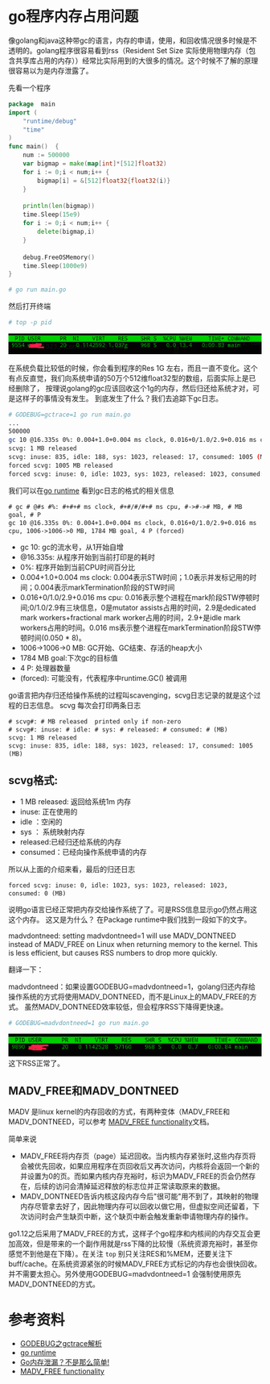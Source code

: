 # go程序内存占用问题
像golang和java这种带gc的语言，内存的申请，使用，和回收情况很多时候是不透明的。golang程序很容易看到rss（Resident Set Size 实际使用物理内存（包含共享库占用的内存））经常比实际用到的大很多的情况。这个时候不了解的原理很容易以为是内存泄露了。


先看一个程序
```go
package  main
import (
	"runtime/debug"
	"time"
)
func main()  {
	num := 500000
  	var bigmap = make(map[int]*[512]float32)
  	for i := 0;i < num;i++ {
  		bigmap[i] = &[512]float32{float32(i)}
	}

  	println(len(bigmap))
  	time.Sleep(15e9)
	for i := 0;i < num;i++ {
		delete(bigmap,i)
	}

	debug.FreeOSMemory()
	time.Sleep(1000e9)
}
```

```bash
# go run main.go
```

然后打开终端
```bash
# top -p pid
```
![1](img/1.png)


在系统负载比较低的时候，你会看到程序的Res 1G 左右，而且一直不变化。这个有点反直觉，我们向系统申请的50万个512维float32型的数组，后面实际上是已经删除了，
按理说golang的gc应该回收这个1g的内存，然后归还给系统才对，可是这样子的事情没有发生。
到底发生了什么？我们去追踪下gc日志。
```bash
# GODEBUG=gctrace=1 go run main.go
...
500000
gc 10 @16.335s 0%: 0.004+1.0+0.004 ms clock, 0.016+0/1.0/2.9+0.016 ms cpu, 1006->1006->0 MB, 1784 MB goal, 4 P (forced)
scvg: 1 MB released
scvg: inuse: 835, idle: 188, sys: 1023, released: 17, consumed: 1005 (MB)
forced scvg: 1005 MB released
forced scvg: inuse: 0, idle: 1023, sys: 1023, released: 1023, consumed: 0 (MB)
```

我们可以在[go runtime](https://golang.org/pkg/runtime/) 看到gc日志的格式的相关信息
```
# gc # @#s #%: #+#+# ms clock, #+#/#/#+# ms cpu, #->#-># MB, # MB goal, # P
gc 10 @16.335s 0%: 0.004+1.0+0.004 ms clock, 0.016+0/1.0/2.9+0.016 ms cpu, 1006->1006->0 MB, 1784 MB goal, 4 P (forced)
```
- gc 10: gc的流水号，从1开始自增
- @16.335s: 从程序开始到当前打印是的耗时
- 0%: 程序开始到当前CPU时间百分比
- 0.004+1.0+0.004 ms clock: 0.004表示STW时间；1.0表示并发标记用的时间；0.004表示markTermination阶段的STW时间
- 0.016+0/1.0/2.9+0.016 ms cpu: 0.016表示整个进程在mark阶段STW停顿时间;0/1.0/2.9有三块信息，0是mutator assists占用的时间，2.9是dedicated mark workers+fractional mark worker占用的时间，2.9+是idle mark workers占用的时间。0.016 ms表示整个进程在markTermination阶段STW停顿时间(0.050 * 8)。
- 1006->1006->0 MB: GC开始、GC结束、存活的heap大小
- 1784 MB goal:下次gc的目标值
- 4 P: 处理器数量
- (forced): 可能没有，代表程序中runtime.GC() 被调用

go语言把内存归还给操作系统的过程叫scavenging，scvg日志记录的就是这个过程的日志信息。
scvg 每次会打印两条日志
```
# scvg#: # MB released  printed only if non-zero
# scvg#: inuse: # idle: # sys: # released: # consumed: # (MB)
scvg: 1 MB released
scvg: inuse: 835, idle: 188, sys: 1023, released: 17, consumed: 1005 (MB)
```
## scvg格式: 
- 1 MB released: 返回给系统1m 内存
- inuse: 正在使用的
- idle ：空闲的
- sys ： 系统映射内存
- released:已经归还给系统的内存
- consumed：已经向操作系统申请的内存

所以从上面的介绍来看，最后的归还日志
```
forced scvg: inuse: 0, idle: 1023, sys: 1023, released: 1023, consumed: 0 (MB)
```
说明go语言已经正常把内存交给操作系统了了。可是RSS信息显示go仍然占用这这个内存。
这又是为什么？
在Package runtime中我们找到一段如下的文字。


madvdontneed: setting madvdontneed=1 will use MADV_DONTNEED
instead of MADV_FREE on Linux when returning memory to the
kernel. This is less efficient, but causes RSS numbers to drop
more quickly.

翻译一下：

madvdontneed：如果设置GODEBUG=madvdontneed=1，golang归还内存给操作系统的方式将使用MADV_DONTNEED，而不是Linux上的MADV_FREE的方式。 虽然MADV_DONTNEED效率较低，但会程序RSS下降得更快速。

```bash
# GODEBUG=madvdontneed=1 go run main.go
```
![2](img/2.png)
这下RSS正常了。

## MADV_FREE和MADV_DONTNEED

MADV 是linux kernel的内存回收的方式，有两种变体（MADV_FREE和MADV_DONTNEED，可以参考
[MADV_FREE functionality](http://lkml.iu.edu/hypermail/linux/kernel/0704.3/3962.html)文档。

简单来说
- MADV_FREE将内存页（page）延迟回收。当内核内存紧张时,这些内存页将会被优先回收，如果应用程序在页回收后又再次访问，内核将会返回一个新的并设置为0的页。而如果内核内存充裕时，标识为MADV_FREE的页会仍然存在，后续的访问会清掉延迟释放的标志位并正常读取原来的数据。
- MADV_DONTNEED告诉内核这段内存今后"很可能"用不到了，其映射的物理内存尽管拿去好了，因此物理内存可以回收以做它用，但虚拟空间还留着，下次访问时会产生缺页中断，这个缺页中断会触发重新申请物理内存的操作。

go1.12之后采用了MADV_FREE的方式，这样子个go程序和内核间的内存交互会更加高效，但是带来的一个副作用就是rss下降的比较慢（系统资源充裕时，甚至你感觉不到他是在下降）。在关注 `top` 别只关注RES和%MEM，还要关注下buff/cache。在系统资源紧张的时候MADV_FREE方式标记的内存也会很快回收。并不需要太担心。另外使用GODEBUG=madvdontneed=1 会强制使用原先MADV_DONTNEED的方式。

# 参考资料

- [GODEBUG之gctrace解析](http://cbsheng.github.io/posts/godebug%E4%B9%8Bgctrace%E8%A7%A3%E6%9E%90/)
- [go runtime](https://golang.org/pkg/runtime/)
- [Go内存泄漏？不是那么简单!](https://colobu.com/2019/08/28/go-memory-leak-i-dont-think-so/)
- [MADV_FREE functionality](http://lkml.iu.edu/hypermail/linux/kernel/0704.3/3962.html)